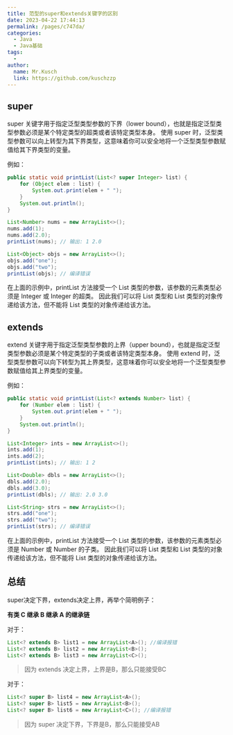 ```yaml
---
title: 范型的super和extends关键字的区别
date: 2023-04-22 17:44:13
permalink: /pages/c747da/
categories:
  - Java
  - Java基础
tags:
  - 
author: 
  name: Mr.Kusch
  link: https://github.com/kuschzzp
---
```

## super
super 关键字用于指定泛型类型参数的下界（lower bound），也就是指定泛型类型参数必须是某个特定类型的超类或者该特定类型本身。
使用 super 时，泛型类型参数可以向上转型为其下界类型，这意味着你可以安全地将一个泛型类型参数赋值给其下界类型的变量。

例如：
```java 
public static void printList(List<? super Integer> list) {
    for (Object elem : list) {
        System.out.print(elem + " ");
    }
    System.out.println();
}

List<Number> nums = new ArrayList<>();
nums.add(1);
nums.add(2.0);
printList(nums); // 输出: 1 2.0

List<Object> objs = new ArrayList<>();
objs.add("one");
objs.add("two");
printList(objs); // 编译错误
```
在上面的示例中，printList 方法接受一个 List 类型的参数，该参数的元素类型必须是 Integer 或 Integer 的超类。
因此我们可以将 List<Number> 类型和 List<Integer> 类型的对象传递给该方法，但不能将 List<Object> 类型的对象传递给该方法。

## extends

extend 关键字用于指定泛型类型参数的上界（upper bound），也就是指定泛型类型参数必须是某个特定类型的子类或者该特定类型本身。
使用 extend 时，泛型类型参数可以向下转型为其上界类型，这意味着你可以安全地将一个泛型类型参数赋值给其上界类型的变量。

例如：
```java 
public static void printList(List<? extends Number> list) {
    for (Number elem : list) {
        System.out.print(elem + " ");
    }
    System.out.println();
}

List<Integer> ints = new ArrayList<>();
ints.add(1);
ints.add(2);
printList(ints); // 输出: 1 2

List<Double> dbls = new ArrayList<>();
dbls.add(2.0);
dbls.add(3.0);
printList(dbls); // 输出: 2.0 3.0

List<String> strs = new ArrayList<>();
strs.add("one");
strs.add("two");
printList(strs); // 编译错误
```
在上面的示例中，printList 方法接受一个 List 类型的参数，该参数的元素类型必须是 Number 或 Number 的子类。
因此我们可以将 List<Integer> 类型和 List<Double> 类型的对象传递给该方法，但不能将 List<String> 类型的对象传递给该方法。

## 总结

super决定下界，extends决定上界，再举个简明例子：

**有类 C 继承 B 继承 A 的继承链**

对于：
```java
List<? extends B> list1 = new ArrayList<A>(); //编译报错
List<? extends B> list2 = new ArrayList<B>();
List<? extends B> list3 = new ArrayList<C>();
```

> 因为 extends 决定上界，上界是B，那么只能接受BC

对于：
```java 
List<? super B> list4 = new ArrayList<A>();
List<? super B> list5 = new ArrayList<B>();
List<? super B> list6 = new ArrayList<C>(); //编译报错
```

> 因为 super 决定下界，下界是B，那么只能接受AB
